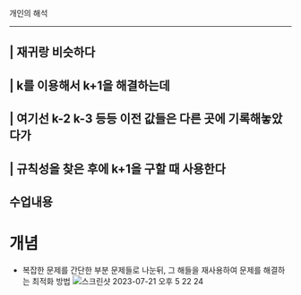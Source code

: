 
개인의 해석
________________________
| 재귀랑 비슷하다 
--------------------------------
| k를 이용해서 k+1을 해결하는데
------------------------------------
| 여기선 k-2 k-3 등등 이전 값들은 다른 곳에 기록해놓았다가 
----------------------------------------
| 규칙성을 찾은 후에 k+1을 구할 때 사용한다 
---------------------------------------------------


수업내용
----------------------------------------------------------------------------
# 개념
- 복잡한 문제를 간단한 부분 문제들로 나눈뒤, 그 해들을 재사용하여 문제를 해결하는 최적화 방법
![스크린샷 2023-07-21 오후 5 22 24](https://github.com/GunsanHaribo/Java_Algorithm/assets/119919849/b2e4991f-5c8a-4478-890f-a8494e491ae5)


